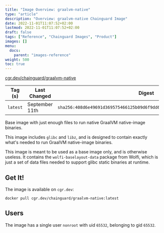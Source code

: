 ```yaml
---
title: "Image Overview: graalvm-native"
type: "article"
description: "Overview: graalvm-native Chainguard Image"
date: 2022-11-01T11:07:52+02:00
lastmod: 2022-11-01T11:07:52+02:00
draft: false
tags: ["Reference", "Chainguard Images", "Product"]
images: []
menu:
  docs:
    parent: "images-reference"
weight: 500
toc: true
---
```


[cgr.dev/chainguard/graalvm-native](https://github.com/chainguard-images/images/tree/main/images/graalvm-native)

| Tag (s)   | Last Changed   | Digest                                                                    |
|-----------|----------------|---------------------------------------------------------------------------|
|  `latest` | September 11th | `sha256:408d6e49691d369575466125b09d6f9dd60585b8542ae017670cee98659f14e2` |



Base image with just enough files to run native GraalVM native-image binaries.

This image includes `glibc` and `libz`, and is designed to contain exactly what's needed to run GraalVM native-image binaries.

This image is meant to be used as a base image only, and is otherwise useless.  It contains the `wolfi-baselayout-data` package from Wolfi, which is just a set of data files needed to support glibc static binaries at runtime.

## Get It!

The image is available on `cgr.dev`:

```
docker pull cgr.dev/chainguard/graalvm-native:latest
```

## Users

The image has a single user `nonroot` with uid `65532`, belonging to gid `65532`.

